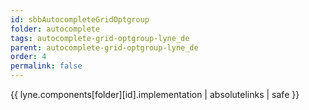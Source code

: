 ```yaml
---
id: sbbAutocompleteGridOptgroup
folder: autocomplete
tags: autocomplete-grid-optgroup-lyne_de
parent: autocomplete-grid-optgroup-lyne_de
order: 4
permalink: false  
---
```

{{ lyne.components[folder][id].implementation | absolutelinks | safe }}


